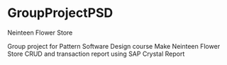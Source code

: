 # GroupProjectPSD
Neinteen Flower Store

Group project for Pattern Software Design course
Make Neinteen Flower Store CRUD and transaction report using SAP Crystal Report
